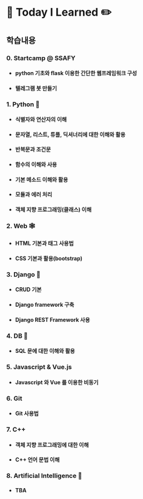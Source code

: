 # :book: Today I Learned :pencil2:

## 학습내용

### 0. Startcamp @ SSAFY

* #### python 기초와 flask 이용한 간단한 웹프레임워크 구성

* #### 텔레그램 봇 만들기



### 1. Python :snake:

* #### 식별자와 연산자의 이해

* #### 문자열, 리스트, 튜플, 딕셔너리에 대한 이해와 활용

* #### 반복문과 조건문

* #### 함수의 이해와 사용

* #### 기본 메소드 이해와 활용

* #### 모듈과 에러 처리

* #### 객체 지향 프로그래밍(클래스) 이해




### 2. Web :spider_web:

* #### HTML 기본과 태그 사용법

* #### CSS 기본과 활용(bootstrap)



### 3. Django :black_square_button:

* #### CRUD 기본

* #### Django framework 구축

* #### Django REST Framework 사용



### 4. DB :minidisc:

* #### SQL 문에 대한 이해와 활용



### 5. Javascript & Vue.js

* #### Javascript 와 Vue 를 이용한 비동기



### 6. Git

* #### Git 사용법



### 7. C++

* #### 객체 지향 프로그래밍에 대한 이해

* #### C++ 언어 문법 이해




### 8. Artificial Intelligence :robot:

* #### TBA

